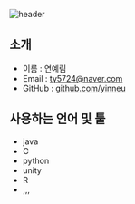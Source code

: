 ![header](https://capsule-render.vercel.app/api?type=cylinder&color=auto&height=100&fontAlignY=50&fontSize=30&animation=twinkling&section=header&text=Yerim's%20GitHub%&ustomColorList=0,2,2,5,30)


<h2> 소개 </h2>

- 이름 : 연예림
- Email : ty5724@naver.com
- GitHub : <a href = "https://github.com/yinneu"> github.com/yinneu </a>

<h2> 사용하는 언어 및 툴 </h2>

- java
- C
- python
- unity
- R
- ,,,
